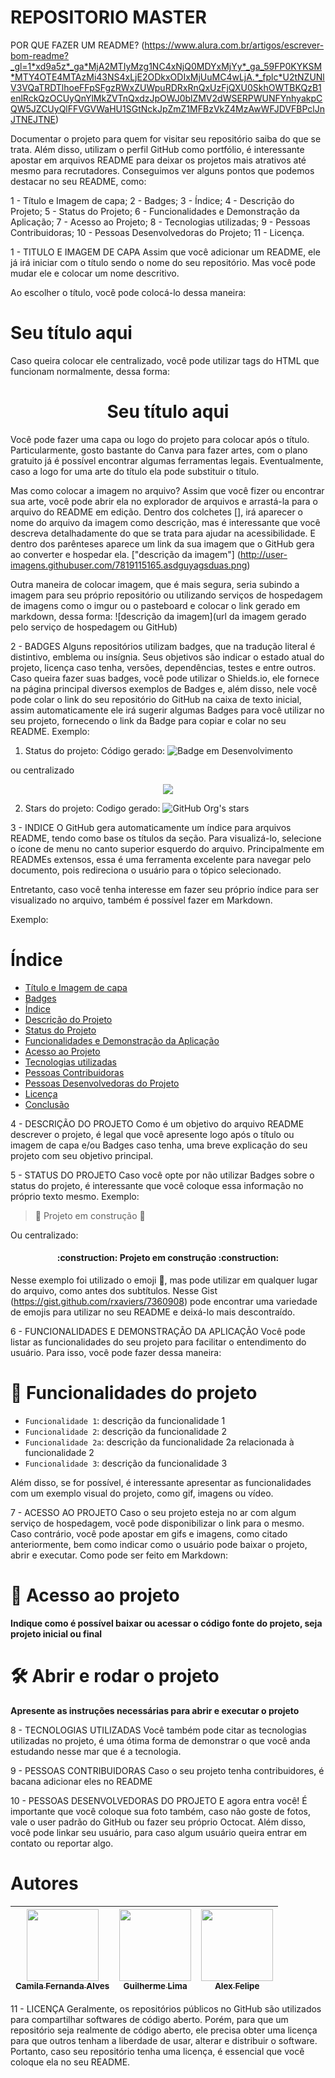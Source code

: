 # REPOSITORIO MASTER

POR QUE FAZER UM README? (https://www.alura.com.br/artigos/escrever-bom-readme?_gl=1*xd9a5z*_ga*MjA2MTIyMzg1NC4xNjQ0MDYxMjYy*_ga_59FP0KYKSM*MTY4OTE4MTAzMi43NS4xLjE2ODkxODIxMjUuMC4wLjA.*_fplc*U2tNZUNlV3VQaTRDTlhoeFFpSFgzRWxZUWpuRDRxRnQxUzFjQXU0SkhOWTBKQzB1enlRckQzOCUyQnYlMkZVTnQxdzJpOWJ0blZMV2dWSERPWUNFYnhyakpCQW5JZCUyQlFFVGVWaHU1SGtNckJpZmZ1MFBzVkZ4MzAwWFJDVFBPclJnJTNEJTNE)

Documentar o projeto para quem for visitar seu repositório saiba do que se trata. Além disso, utilizam o perfil GitHub como portfólio, é interessante apostar em arquivos README para deixar os projetos mais atrativos até mesmo para recrutadores.
Conseguimos ver alguns pontos que podemos destacar no seu README, como:

1 - Título e Imagem de capa;
2 - Badges;
3 - Índice;
4 - Descrição do Projeto;
5 - Status do Projeto;
6 - Funcionalidades e Demonstração da Aplicação;
7 - Acesso ao Projeto;
8 - Tecnologias utilizadas;
9 - Pessoas Contribuidoras;
10 - Pessoas Desenvolvedoras do Projeto;
11 - Licença.

1 - TITULO E IMAGEM DE CAPA
Assim que você adicionar um README, ele já irá iniciar com o título sendo o nome do seu repositório. Mas você pode mudar ele e colocar um nome descritivo.

Ao escolher o título, você pode colocá-lo dessa maneira:
# Seu título aqui

Caso queira colocar ele centralizado, você pode utilizar tags do HTML que funcionam normalmente, dessa forma:
<h1 align="center"> Seu título aqui </h1>

Você pode fazer uma capa ou logo do projeto para colocar após o título. Particularmente, gosto bastante do Canva para fazer artes, com o plano gratuito já é possível encontrar algumas ferramentas legais. Eventualmente, caso a logo for uma arte do título ela pode substituir o título.

Mas como colocar a imagem no arquivo? Assim que você fizer ou encontrar sua arte, você pode abrir ela no explorador de arquivos e arrastá-la para o arquivo do README em edição. Dentro dos colchetes [], irá aparecer o nome do arquivo da imagem como descrição, mas é interessante que você descreva detalhadamente do que se trata para ajudar na acessibilidade. E dentro dos parênteses aparece um link da sua imagem que o GitHub gera ao converter e hospedar ela.
["descrição da imagem"] (http://user-imagens.githubuser.com/7819115165.asdguyagsduas.png)

Outra maneira de colocar imagem, que é mais segura, seria subindo a imagem para seu próprio repositório ou utilizando serviços de hospedagem de imagens como o imgur ou o pasteboard e colocar o link gerado em markdown, dessa forma:
![descrição da imagem](url da imagem gerado pelo serviço de hospedagem ou GitHub)



2 - BADGES
Alguns repositórios utilizam badges, que na tradução literal é distintivo, emblema ou insígnia. Seus objetivos são indicar o estado atual do projeto, licença caso tenha, versões, dependências, testes e entre outros. Caso queira fazer suas badges, você pode utilizar o Shields.io, ele fornece na página principal diversos exemplos de Badges e, além disso, nele você pode colar o link do seu repositório do GitHub na caixa de texto inicial, assim automaticamente ele irá sugerir algumas Badges para você utilizar no seu projeto, fornecendo o link da Badge para copiar e colar no seu README.
Exemplo:
1) Status do projeto:
Código gerado:
![Badge em Desenvolvimento](http://img.shields.io/static/v1?label=STATUS&message=EM%20DESENVOLVIMENTO&color=GREEN&style=for-the-badge)

ou centralizado
<p align="center">
<img src="http://img.shields.io/static/v1?label=STATUS&message=EM%20DESENVOLVIMENTO&color=GREEN&style=for-the-badge"/>
</p>

2) Stars do projeto:
Codigo gerado:
![GitHub Org's stars](https://img.shields.io/github/stars/camilafernanda?style=social)



3 - INDICE
O GitHub gera automaticamente um índice para arquivos README, tendo como base os títulos da seção. Para visualizá-lo, selecione o ícone de menu no canto superior esquerdo do arquivo. Principalmente em READMEs extensos, essa é uma ferramenta excelente para navegar pelo documento, pois redireciona o usuário para o tópico selecionado.

Entretanto, caso você tenha interesse em fazer seu próprio índice para ser visualizado no arquivo, também é possível fazer em Markdown.

Exemplo:
# Índice 

* [Título e Imagem de capa](#Título-e-Imagem-de-capa)
* [Badges](#badges)
* [Índice](#índice)
* [Descrição do Projeto](#descrição-do-projeto)
* [Status do Projeto](#status-do-Projeto)
* [Funcionalidades e Demonstração da Aplicação](#funcionalidades-e-demonstração-da-aplicação)
* [Acesso ao Projeto](#acesso-ao-projeto)
* [Tecnologias utilizadas](#tecnologias-utilizadas)
* [Pessoas Contribuidoras](#pessoas-contribuidoras)
* [Pessoas Desenvolvedoras do Projeto](#pessoas-desenvolvedoras)
* [Licença](#licença)
* [Conclusão](#conclusão)


4 - DESCRIÇÃO DO PROJETO
Como é um objetivo do arquivo README descrever o projeto, é legal que você apresente logo após o título ou imagem de capa e/ou Badges caso tenha, uma breve explicação do seu projeto com seu objetivo principal.



5 - STATUS DO PROJETO
Caso você opte por não utilizar Badges sobre o status do projeto, é interessante que você coloque essa informação no próprio texto mesmo. Exemplo:
> :construction: Projeto em construção :construction:

Ou centralizado:
<h4 align="center"> 
    :construction:  Projeto em construção  :construction:
</h4>

Nesse exemplo foi utilizado o emoji :construction:, mas pode utilizar em qualquer lugar do arquivo, como antes dos subtítulos. Nesse Gist (https://gist.github.com/rxaviers/7360908) pode encontrar uma variedade de emojis para utilizar no seu README e deixá-lo mais descontraído.



6 - FUNCIONALIDADES E DEMONSTRAÇÃO DA APLICAÇÃO
Você pode listar as funcionalidades do seu projeto para facilitar o entendimento do usuário. Para isso, você pode fazer dessa maneira:
# :hammer: Funcionalidades do projeto

- `Funcionalidade 1`: descrição da funcionalidade 1
- `Funcionalidade 2`: descrição da funcionalidade 2
- `Funcionalidade 2a`: descrição da funcionalidade 2a relacionada à funcionalidade 2
- `Funcionalidade 3`: descrição da funcionalidade 3

Além disso, se for possível, é interessante apresentar as funcionalidades com um exemplo visual do projeto, como gif, imagens ou vídeo.



7 - ACESSO AO PROJETO
Caso o seu projeto esteja no ar com algum serviço de hospedagem, você pode disponibilizar o link para o mesmo. Caso contrário, você pode apostar em gifs e imagens, como citado anteriormente, bem como indicar como o usuário pode baixar o projeto, abrir e executar. Como pode ser feito em Markdown:
# 📁 Acesso ao projeto

**Indique como é possível baixar ou acessar o código fonte do projeto, seja projeto inicial ou final**

# 🛠️ Abrir e rodar o projeto

**Apresente as instruções necessárias para abrir e executar o projeto**



8 - TECNOLOGIAS UTILIZADAS
Você também pode citar as tecnologias utilizadas no projeto, é uma ótima forma de demonstrar o que você anda estudando nesse mar que é a tecnologia.



9 - PESSOAS CONTRIBUIDORAS
Caso o seu projeto tenha contribuidores, é bacana adicionar eles no README



10 -  PESSOAS DESENVOLVEDORAS DO PROJETO
E agora entra você! É importante que você coloque sua foto também, caso não goste de fotos, vale o user padrão do GitHub ou fazer seu próprio Octocat. Além disso, você pode linkar seu usuário, para caso algum usuário queira entrar em contato ou reportar algo.
# Autores

| [<img src="https://avatars.githubusercontent.com/u/37356058?v=4" width=115><br><sub>Camila Fernanda Alves</sub>](https://github.com/camilafernanda) |  [<img src="https://avatars.githubusercontent.com/u/30351153?v=4" width=115><br><sub>Guilherme Lima</sub>](https://github.com/guilhermeonrails) |  [<img src="https://avatars.githubusercontent.com/u/8989346?v=4" width=115><br><sub>Alex Felipe</sub>](https://github.com/alexfelipe) |
| :---: | :---: | :---: |



11 - LICENÇA
Geralmente, os repositórios públicos no GitHub são utilizados para compartilhar softwares de código aberto. Porém, para que um repositório seja realmente de código aberto, ele precisa obter uma licença para que outros tenham a liberdade de usar, alterar e distribuir o software. Portanto, caso seu repositório tenha uma licença, é essencial que você coloque ela no seu README.

